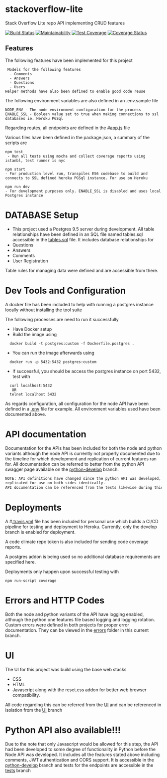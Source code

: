 # stackoverflow-lite
Stack Overflow Lite repo API implementing CRUD features

[![Build Status](https://travis-ci.org/Tiemma/stackoverflow-lite.svg?branch=develop)](https://travis-ci.org/Tiemma/stackoverflow-lite)
[![Maintainability](https://api.codeclimate.com/v1/badges/a82b88aa5147515ce0af/maintainability)](https://codeclimate.com/github/Tiemma/stackoverflow-lite/maintainability)
[![Test Coverage](https://api.codeclimate.com/v1/badges/a82b88aa5147515ce0af/test_coverage)](https://codeclimate.com/github/Tiemma/stackoverflow-lite/test_coverage)
[![Coverage Status](https://coveralls.io/repos/github/Tiemma/stackoverflow-lite/badge.svg?branch=develop)](https://coveralls.io/github/Tiemma/stackoverflow-lite?branch=develop)


 ## Features
  The following features have been implemented for this project
```
 Models for the following features
  - Comments
  - Answers
  - Questions
  - Users
Helper methods have also been defined to enable good code reuse
```

The following environment variables are also defined in an .env.sample file
```dotenv
NODE_ENV - The node environment configuration for the process
ENABLE_SSL - Boolean value set to true when making connections to ssl databases ie. Heroku PGSql
```

Regarding routes, all endpoints are defined in the #[app.js](server/app.js) file

Various files have been defined in the package.json, a summary of the scripts are
```
npm test
 - Run all tests using mocha and collect coverage reports using istanbl, test runner is nyc
 
npm start 
- For production level run, transpiles ES6 codebase to build and connects to SSL defined heroku PGSql instance. For use on Heroku

npm run dev 
- For development purposes only. ENABLE_SSL is disabled and uses local Postgres instance
```

# DATABASE Setup
 - This project used a Postgres 9.5 server during development.
 All table relationships have been defined in an SQL file named tables.sql accessible in
 the [tables.sql](sql/tables.sql) file. It includes database relationships for
  - Questions
  - Answers
  - Comments
  - User Registration
  
Table rules for managing data were defined and are accessible from there.

# Dev Tools and Configuration
 A docker file has been included to help with running a postgres instance locally 
 without installing the tool suite
 
 The following processes are need to run it successfully
  - Have Docker setup
  - Build the image using 
  ```dotenv
    docker build -t postgres:custom -f Dockerfile.postgres .
  ```
  - You can run the image afterwards using
  ```dotenv
    docker run -p 5432:5432 postgres:custom
  ```
  - If successful, you should be access the postgres instance on port 5432, test with
  ```dotenv
    curl localhost:5432
     OR 
    telnet localhost 5432
   ```
 As regards configuration, all configuration for the node API have been defined in
 a [.env](.env) file for example. 
 All environment variables used have been documented above.
 
# API documentation
Documentation for the APIs has been included for both the node and python variants
although the node API is currently not properly documented due to the timeline for which
development and replication of current features ran for.
All documentation can be referred to better from the python API swagger page 
available on the [python-develop](https://github.com/Tiemma/stackoverflow-lite/tree/python-develop) branch.

```dtd
NOTE: API definitions have changed since the python API was developed, not all functions are 
replicated for use on both sides identically.
API documentation can be referenced from the tests likewise during this period
```
   
# Deployments
A #[.travis.yml](.travis.yml) file has been included for personal use which builds
a CI/CD pipeline for testing and deployment to Heroku. Currently, only the develop 
branch is enabled for deployment.

A code climate repo token is also included for sending code coverage reports.

A postgres addon is being used so no additional database requirements are specified here.

Deployments only happen upon successful testing with 
```dotenv
npm run-script coverage
```

# Errors and HTTP Codes
Both the node and python variants of the API have logging enabled, although 
the python one features file based logging and logging rotation.
Custom errors were defined in both projects for proper error documentation.
They can be viewed in the [errors](server/errors) folder in this current branch.

# UI
The UI for this project was build using the base web stacks
 - CSS
 - HTML
 - Javascript
 along with the reset.css addon for better web browser compatibility.
 
 All code regarding this can be referred from the [UI](UI) and can be referenced in isolation from
 the [UI](https://github.com/Tiemma/stackoverflow-lite/tree/UI) branch
 
# Python API also available!!!
 Due to the note that only Javascript would be allowed for this step,
 the API had been developed to some degree of functionality in Python
 before the Node API was developed.
It includes all the features stated above including comments, JWT authentication and
CORS support. It is accessible in the [python-develop](https://github.com/Tiemma/stackoverflow-lite/tree/python-develop) branch 
and tests for the endpoints are accessible in the [tests](https://github.com/Tiemma/stackoverflow-lite/tree/tests) branch

